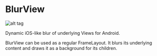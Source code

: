 # BlurView

![alt tag](https://github.com/Dimezis/BlurView/blob/master/BlurScreenshot.png)

Dynamic iOS-like blur of underlying Views for Android.

BlurView can be used as a regular FrameLayout. It blurs its underlying content and draws it as a background for its children.
